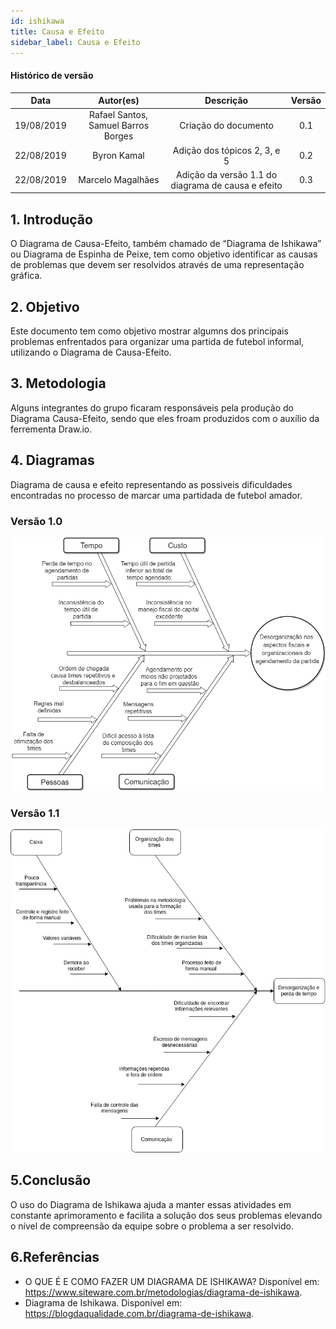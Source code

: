 ```yaml
---
id: ishikawa
title: Causa e Efeito
sidebar_label: Causa e Efeito
---
```


#### Histórico de versão

|    Data    |              Autor(es)              |                     Descrição                      | Versão |
| :--------: | :---------------------------------: | :------------------------------------------------: | :----: |
| 19/08/2019 | Rafael Santos, Samuel Barros Borges |                Criação do documento                |  0.1   |
| 22/08/2019 |             Byron Kamal             |            Adição dos tópicos 2, 3, e 5            |  0.2   |
| 22/08/2019 |          Marcelo Magalhães          | Adição da versão 1.1 do diagrama de causa e efeito |  0.3   |

## 1. Introdução

O Diagrama de Causa-Efeito, também chamado de “Diagrama de Ishikawa” ou Diagrama de Espinha de Peixe, tem como objetivo identificar as causas de problemas que devem ser resolvidos através de uma representação gráfica.

## 2. Objetivo

Este documento tem como objetivo mostrar algumns dos principais problemas enfrentados para organizar uma partida de futebol informal, utilizando o Diagrama de Causa-Efeito.

## 3. Metodologia

Alguns integrantes do grupo ficaram responsáveis pela produção do Diagrama Causa-Efeito, sendo que eles froam produzidos com o auxílio da ferrementa Draw.io.

## 4. Diagramas

Diagrama de causa e efeito representando as possiveis dificuldades encontradas no processo de marcar uma partidada de futebol amador. <br>

### Versão 1.0
[![Causa e Efeito](assets/ishikawa_agendamento_v01.png)](assets/ishikawa_agendamento_v01.png)

### Versão 1.1

[![Causa e Efeito](assets/diagrama-causa-efeito.png)](assets/diagrama-causa-efeito.png)

## 5.Conclusão

O uso do Diagrama de Ishikawa ajuda a manter essas atividades em constante aprimoramento e facilita a solução dos seus problemas elevando o nível de compreensão da equipe sobre o problema a ser resolvido.

## 6.Referências

- O QUE É E COMO FAZER UM DIAGRAMA DE ISHIKAWA? Disponível em: https://www.siteware.com.br/metodologias/diagrama-de-ishikawa.
- Diagrama de Ishikawa. Disponível em: https://blogdaqualidade.com.br/diagrama-de-ishikawa.
